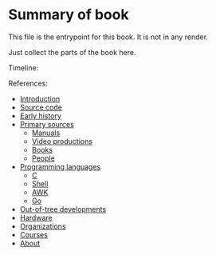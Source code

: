 # Summary of book

This file is the entrypoint for this book. It is not in any render.

Just collect the parts of the book here.

<!--
To see how SUMMARY.md works, check how the mdbook guide is set up:
https://github.com/rust-lang/mdBook/blame/master/guide/src/SUMMARY.md
-->

Timeline:


References:

- [Introduction](./intro.md)
- [Source code](./source_code.md)
- [Early history](./early_history.md)
- [Primary sources](./prim/README.md)
     - [Manuals](./prim/man.md)
     - [Video productions](./prim/video.md)
     - [Books](./prim/books.md)
     - [People](./prim/people.md)
- [Programming languages](./lang/README.md)
     - [C](./lang/C.md)
     - [Shell](./lang/shell.md)
     - [AWK](./lang/awk.md)
     - [Go](./lang/go.md)
- [Out-of-tree developments](./out_of_tree.md)
- [Hardware](./hardware.md)
- [Organizations](./orgs.md)
- [Courses](./courses.md)
- [About](./about.md)
